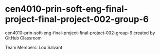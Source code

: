 # cen4010-prin-soft-eng-final-project-final-project-002-group-6
cen4010-prin-soft-eng-final-project-final-project-002-group-6 created by GitHub Classroom

Team Members:
Lou Salvant

